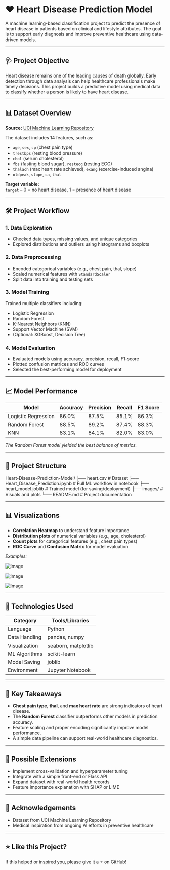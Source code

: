 # ❤️ Heart Disease Prediction Model

A machine learning-based classification project to predict the presence of heart disease in patients based on clinical and lifestyle attributes. The goal is to support early diagnosis and improve preventive healthcare using data-driven models.

---

## 🩺 Project Objective

Heart disease remains one of the leading causes of death globally. Early detection through data analysis can help healthcare professionals make timely decisions. This project builds a predictive model using medical data to classify whether a person is likely to have heart disease.

---

## 📊 Dataset Overview

**Source:** [UCI Machine Learning Repository](https://archive.ics.uci.edu/ml/datasets/heart+Disease)

The dataset includes 14 features, such as:
- `age`, `sex`, `cp` (chest pain type)
- `trestbps` (resting blood pressure)
- `chol` (serum cholesterol)
- `fbs` (fasting blood sugar), `restecg` (resting ECG)
- `thalach` (max heart rate achieved), `exang` (exercise-induced angina)
- `oldpeak`, `slope`, `ca`, `thal`

**Target variable:**  
`target` – 0 = no heart disease, 1 = presence of heart disease

---

## 🛠️ Project Workflow

### 1. Data Exploration
- Checked data types, missing values, and unique categories
- Explored distributions and outliers using histograms and boxplots

### 2. Data Preprocessing
- Encoded categorical variables (e.g., chest pain, thal, slope)
- Scaled numerical features with `StandardScaler`
- Split data into training and testing sets

### 3. Model Training
Trained multiple classifiers including:
- Logistic Regression
- Random Forest
- K-Nearest Neighbors (KNN)
- Support Vector Machine (SVM)
- (Optional: XGBoost, Decision Tree)

### 4. Model Evaluation
- Evaluated models using accuracy, precision, recall, F1-score
- Plotted confusion matrices and ROC curves
- Selected the best-performing model for deployment

---

## 📈 Model Performance

| Model              | Accuracy | Precision | Recall | F1 Score |
|-------------------|----------|-----------|--------|----------|
| Logistic Regression | 86.0%   | 87.5%     | 85.1%  | 86.3%    |
| Random Forest       | 88.5%   | 89.2%     | 87.4%  | 88.3%    |
| KNN                 | 83.1%   | 84.1%     | 82.0%  | 83.0%    |

_The Random Forest model yielded the best balance of metrics._

---

## 📁 Project Structure

Heart-Disease-Prediction-Model/
├── heart.csv # Dataset
├── Heart_Disease_Prediction.ipynb # Full ML workflow in notebook
├── heart_model.joblib # Trained model (for saving/deployment)
├── images/ # Visuals and plots
└── README.md # Project documentation


---

## 📊 Visualizations

- **Correlation Heatmap** to understand feature importance  
- **Distribution plots** of numerical variables (e.g., age, cholesterol)  
- **Count plots** for categorical features (e.g., chest pain types)  
- **ROC Curve** and **Confusion Matrix** for model evaluation

_Examples:_

![Image](https://github.com/user-attachments/assets/546c737f-6115-4c2d-991c-7bf3b856e372)

![Image](https://github.com/user-attachments/assets/d15d9e65-a01e-4dcd-b31d-4c3aeceecf5e)

![Image](https://github.com/user-attachments/assets/05209d3c-4fdb-4001-84a0-242cbb149aff)

---

## 🔧 Technologies Used

| Category        | Tools/Libraries                        |
|----------------|----------------------------------------|
| Language        | Python                                 |
| Data Handling   | pandas, numpy                          |
| Visualization   | seaborn, matplotlib                    |
| ML Algorithms   | scikit-learn                           |
| Model Saving    | joblib                                 |
| Environment     | Jupyter Notebook                       |

---

## 🧠 Key Takeaways

- **Chest pain type**, **thal**, and **max heart rate** are strong indicators of heart disease.
- The **Random Forest** classifier outperforms other models in prediction accuracy.
- Feature scaling and proper encoding significantly improve model performance.
- A simple data pipeline can support real-world healthcare diagnostics.

---

## 🔮 Possible Extensions

- Implement cross-validation and hyperparameter tuning
- Integrate with a simple front-end or Flask API
- Expand dataset with real-world health records
- Feature importance explanation with SHAP or LIME

---


## 🙌 Acknowledgements

- Dataset from UCI Machine Learning Repository
- Medical inspiration from ongoing AI efforts in preventive healthcare

---

## ⭐ Like this Project?

If this helped or inspired you, please give it a ⭐ on GitHub!
